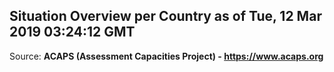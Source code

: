 ## Situation Overview per Country as of Tue, 12 Mar 2019 03:24:12 GMT

Source: **ACAPS (Assessment Capacities Project) - https://www.acaps.org**